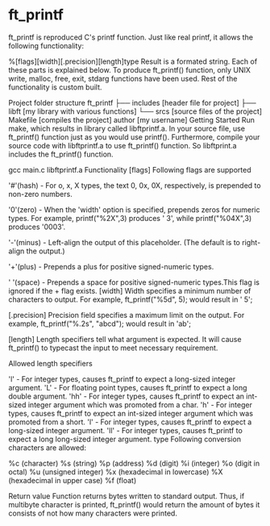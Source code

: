 # ft_printf

ft_printf is reproduced C's printf function. Just like real printf, it allows the following functionality:

%[flags][width][.precision][length]type 
Result is a formated string. Each of these parts is explained below. To produce ft_printf() function, only UNIX write, malloc, free, exit, stdarg functions have been used. Rest of the functionality is custom built.


Project folder structure
ft_printf
├── includes [header file for project]
├── libft [my library with various functions]
└── srcs [source files of the project]
Makefile [compiles the project]
author [my username]
Getting Started
Run make, which results in library called libftprintf.a. In your source file, use ft_printf() function just as you would use printf(). Furthermore, compile your source code with libftprintf.a to use ft_printf() function. So libftprint.a includes the ft_printf() function.

gcc main.c libftprintf.a
Functionality
[flags]
Following flags are supported

'#'(hash) - For o, x, X types, the text 0, 0x, 0X, respectively, is prepended to non-zero numbers.

'0'(zero) - When the 'width' option is specified, prepends zeros for numeric types.
For example, printf("%2X",3) produces ' 3', while printf("%04X",3) produces '0003'.

'-'(minus) - Left-align the output of this placeholder. (The default is to right-align the output.)

'+'(plus) - Prepends a plus for positive signed-numeric types.

' '(space) - Prepends a space for positive signed-numeric types.This flag is ignored if the + flag exists.
[width]
Width specifies a minimum number of characters to output. For example, ft_printf("%5d", 5); would result in ' 5';

[.precision]
Precision field specifies a maximum limit on the output. For example, ft_printf("%.2s", "abcd"); would result in 'ab';

[length]
Length specifiers tell what argument is expected. It will cause ft_printf() to typecast the input to meet necessary requirement.

Allowed length specifiers

'l' - For integer types, causes ft_printf to expect a long-sized integer argument.
'L' - For floating point types, causes ft_printf to expect a long double argument.
'hh' - For integer types, causes ft_printf to expect an int-sized integer argument which was promoted from a char.
'h' - For integer types, causes ft_printf to expect an int-sized integer argument which was promoted from a short.
'l' - For integer types, causes ft_printf to expect a long-sized integer argument.
'll' - For integer types, causes ft_printf to expect a long long-sized integer argument.
type
Following conversion characters are allowed:

%c (character)
%s (string)
%p (address)
%d (digit)
%i (integer)
%o (digit in octal)
%u (unsigned integer)
%x (hexadecimal in lowercase)
%X (hexadecimal in upper case)
%f (float)

Return value
Function returns bytes written to standard output. Thus, if multibyte character is printed, ft_printf() would return the amount of bytes it consists of not how many characters were printed.
